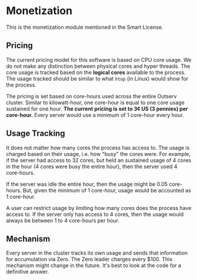 # Monetization

This is the monetization module mentioned in the Smart License.

## Pricing

The current pricing model for this software is based on CPU core usage.
We do not make any distinction between physical cores and hyper threads. The
core usage is tracked based on the **logical cores** available to the process. The
usage tracked should be similar to what `htop` (in Linux) would show for the
process.

The pricing is set based on core-hours used across the entire Outserv cluster.
Similar to kilowatt-hour, one core-hour is equal to one core usage sustained for
one hour. **The current pricing is set to 3¢ US (3 pennies) per core-hour.** Every server
would use a minimum of 1 core-hour every hour.

## Usage Tracking

It does not matter how many cores the process has access to. The usage is
charged based on their usage, i.e. how "busy" the cores were. For example, if
the server had access to 32 cores, but held an sustained usage of 4 cores in the
hour (4 cores were busy the entire hour), then the server used 4 core-hours.

If the server was idle the entire hour, then the usage might be 0.05 core-hours.
But, given the minimum of 1 core-hour, usage would be accounted as 1 core-hour.

A user can restrict usage by limiting how many cores does the process have
access to. If the server only has access to 4 cores, then the usage would always
be between 1 to 4 core-hours per hour.

## Mechanism

Every server in the cluster tracks its own usage and sends that information for
accumulation via Zero. The Zero leader charges every $100. This mechanism might
change in the future. It's best to look at the code for a definitive answer.
